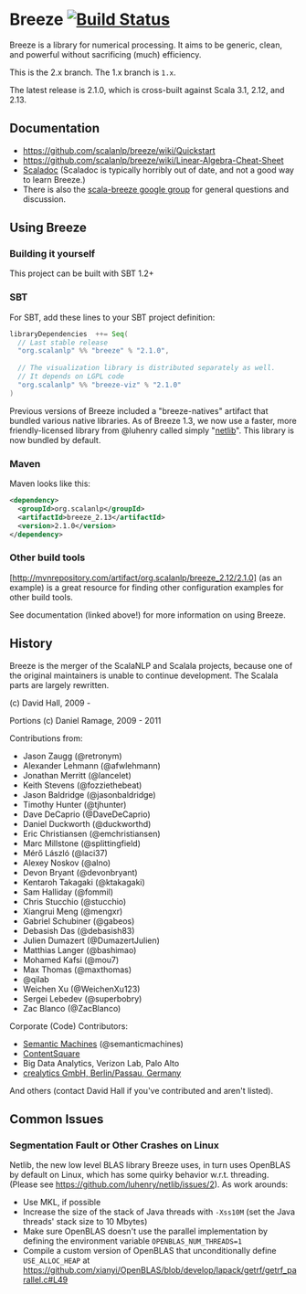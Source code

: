 # Breeze [![Build Status](https://travis-ci.org/scalanlp/breeze.svg?branch=master)](https://travis-ci.org/scalanlp/breeze)

Breeze is a library for numerical processing. It aims to be generic, clean, and powerful without sacrificing (much) efficiency.

This is the 2.x branch. The 1.x branch is `1.x`.

The latest release is 2.1.0, which is cross-built against Scala 3.1, 2.12, and 2.13.

## Documentation

* https://github.com/scalanlp/breeze/wiki/Quickstart
* https://github.com/scalanlp/breeze/wiki/Linear-Algebra-Cheat-Sheet
* [Scaladoc](http://www.scalanlp.org/api/breeze/) (Scaladoc is typically horribly out of date, and not a good way to learn Breeze.)
* There is also the [scala-breeze google group](https://groups.google.com/forum/#!forum/scala-breeze) for general questions and discussion.


## Using Breeze

### Building it yourself

This project can be built with SBT 1.2+

### SBT

For SBT, add these lines to your SBT project definition:

```scala
libraryDependencies  ++= Seq(
  // Last stable release
  "org.scalanlp" %% "breeze" % "2.1.0",
  
  // The visualization library is distributed separately as well.
  // It depends on LGPL code
  "org.scalanlp" %% "breeze-viz" % "2.1.0"
)


```

Previous versions of Breeze included a "breeze-natives" artifact that bundled various native libraries. As of Breeze 1.3, we now use a faster, more friendly-licensed library from @luhenry called simply "[netlib](https://github.com/luhenry/netlib)". This library is now bundled by default.


### Maven

Maven looks like this:

```xml
<dependency>
  <groupId>org.scalanlp</groupId>
  <artifactId>breeze_2.13</artifactId>
  <version>2.1.0</version>
</dependency>
```

### Other build tools
[http://mvnrepository.com/artifact/org.scalanlp/breeze_2.12/2.1.0] (as an example) is a great resource for finding other configuration examples for other build tools.

See documentation (linked above!) for more information on using Breeze.


## History

Breeze is the merger of the ScalaNLP and Scalala projects, because one of the original maintainers is unable to continue development. The Scalala parts are largely rewritten.

(c) David Hall, 2009 -

Portions (c) Daniel Ramage, 2009 - 2011

Contributions from:

* Jason Zaugg (@retronym)
* Alexander Lehmann (@afwlehmann)
* Jonathan Merritt (@lancelet)
* Keith Stevens (@fozziethebeat)
* Jason Baldridge (@jasonbaldridge)
* Timothy Hunter (@tjhunter)
* Dave DeCaprio (@DaveDeCaprio)
* Daniel Duckworth (@duckworthd)
* Eric Christiansen (@emchristiansen)
* Marc Millstone (@splittingfield)
* Mérő László (@laci37)
* Alexey Noskov (@alno)
* Devon Bryant (@devonbryant)
* Kentaroh Takagaki (@ktakagaki)
* Sam Halliday (@fommil)
* Chris Stucchio (@stucchio)
* Xiangrui Meng (@mengxr)
* Gabriel Schubiner (@gabeos)
* Debasish Das (@debasish83)
* Julien Dumazert (@DumazertJulien)
* Matthias Langer (@bashimao)
* Mohamed Kafsi (@mou7)
* Max Thomas (@maxthomas)
* @qilab
* Weichen Xu (@WeichenXu123)
* Sergei Lebedev (@superbobry)
* Zac Blanco (@ZacBlanco)

Corporate (Code) Contributors:
* [Semantic Machines](http://www.semanticmachines.com/) (@semanticmachines)
* [ContentSquare](http://www.contentsquare.com/en/)
* Big Data Analytics, Verizon Lab, Palo Alto
* [crealytics GmbH, Berlin/Passau, Germany](https://crealytics.com/)


And others (contact David Hall if you've contributed and aren't listed).

## Common Issues

### Segmentation Fault or Other Crashes on Linux

Netlib, the new low level BLAS library Breeze uses, in turn uses OpenBLAS by default on Linux, which has some quirky behavior w.r.t. threading. (Please see https://github.com/luhenry/netlib/issues/2).
As work arounds:

* Use MKL, if possible
* Increase the size of the stack of Java threads with `-Xss10M` (set the Java threads' stack size to 10 Mbytes)
* Make sure OpenBLAS doesn't use the parallel implementation by defining the environment variable `OPENBLAS_NUM_THREADS=1`
* Compile a custom version of OpenBLAS that unconditionally define `USE_ALLOC_HEAP` at https://github.com/xianyi/OpenBLAS/blob/develop/lapack/getrf/getrf_parallel.c#L49

